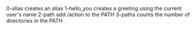 0-alias creates an alias
1-hello_you creates a greeting using the current user's name
2-path add /action to the PATH
3-paths counts the number of directories in the PATH
